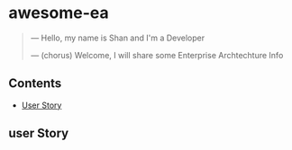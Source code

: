 # awesome-ea

> &mdash; Hello, my name is Shan and I'm a Developer
>
> &mdash; (chorus) Welcome, I will share some Enterprise Archtechture Info

## Contents

 * [User Story](#user-story)

## user Story
